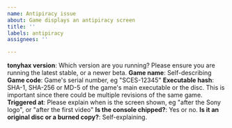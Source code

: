 ```yaml
---
name: Antipiracy issue
about: Game displays an antipiracy screen
title: ''
labels: antipiracy
assignees: ''

---
```


**tonyhax version**: Which version are you running? Please ensure you are running the latest stable, or a newer beta.
**Game name**: Self-describing
**Game code**: Game's serial number, eg "SCES-12345"
**Executable hash**: SHA-1, SHA-256 or MD-5 of the game's main executable or the disc. This is important since there could be multiple revisions of the same game.
**Triggered at**: Please explain when is the screen shown, eg "after the Sony logo", or "after the first video"
**Is the console chipped?**: Yes or no.
**Is it an original disc or a burned copy?**: Self-explaining.
